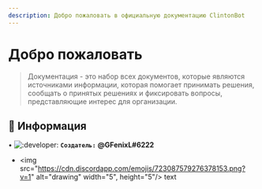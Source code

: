 ```yaml
---
description: Добро пожаловать в официальную документацию ClintonBot
---
```


# Добро пожаловать

> Документация - это набор всех документов, которые являются источниками информации, которая помогает принимать решения, сообщать о принятых решениях и фиксировать вопросы, представляющие интерес для организации.

## 📜 Информация <a id="information"></a>

• ![:developer:](https://cdn.discordapp.com/emojis/723087579276378153.png?v=1?) **`Создатель:`** **@GFenixL#6222**
- <img src="https://cdn.discordapp.com/emojis/723087579276378153.png?v=1" alt="drawing" width="5", height="5"/> text